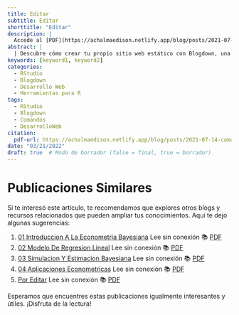 ```yaml
---
title: Editar
subtitle: Editar
shorttitle: "Editar"
description: |
  Accede al [PDF](https://achalmaedison.netlify.app/blog/posts/2021-07-14-comandos-blogdown/index.pdf) completo aquí.
abstract: |
  | Descubre cómo crear tu propio sitio web estático con Blogdown, una herramienta poderosa que combina R Markdown y Hugo. Aprende a usar comandos sencillos para personalizar, construir y alojar tu sitio web de manera fácil y rápida. ¡Comienza tu proyecto web hoy mismo!
keywords: [keyword1, keyword2]
categories:
  - RStudio
  - Blogdown
  - Desarrollo Web
  - Herramientas para R
tags:
  - RStudio
  - Blogdown
  - Comandos
  - DesarrolloWeb
citation:
  pdf-url: https://achalmaedison.netlify.app/blog/posts/2021-07-14-comandos-blogdown/index.pdf
date: "03/21/2022"
draft: true  # Modo de borrador (false = final, true = borrador)
---
```





# Publicaciones Similares

Si te interesó este artículo, te recomendamos que explores otros blogs y recursos relacionados que pueden ampliar tus conocimientos. Aquí te dejo algunas sugerencias:


1. [01 Introduccion A La Econometria Bayesiana](https://achalmaedison.netlify.app/econometria/05-econometria-bayesiana/2022-03-07-01-introduccion-a-la-econometria-bayesiana) Lee sin conexión 📚 [PDF](https://achalmaedison.netlify.app/econometria/05-econometria-bayesiana/2022-03-07-01-introduccion-a-la-econometria-bayesiana/index.pdf)
2. [02 Modelo De Regresion Lineal](https://achalmaedison.netlify.app/econometria/05-econometria-bayesiana/2022-03-14-02-modelo-de-regresion-lineal) Lee sin conexión 📚 [PDF](https://achalmaedison.netlify.app/econometria/05-econometria-bayesiana/2022-03-14-02-modelo-de-regresion-lineal/index.pdf)
3. [03 Simulacion Y Estimacion Bayesiana](https://achalmaedison.netlify.app/econometria/05-econometria-bayesiana/2022-03-21-03-simulacion-y-estimacion-bayesiana) Lee sin conexión 📚 [PDF](https://achalmaedison.netlify.app/econometria/05-econometria-bayesiana/2022-03-21-03-simulacion-y-estimacion-bayesiana/index.pdf)
4. [04 Aplicaciones Econometricas](https://achalmaedison.netlify.app/econometria/05-econometria-bayesiana/2022-03-28-04-aplicaciones-econometricas) Lee sin conexión 📚 [PDF](https://achalmaedison.netlify.app/econometria/05-econometria-bayesiana/2022-03-28-04-aplicaciones-econometricas/index.pdf)
5. [Por Editar](https://achalmaedison.netlify.app/econometria/05-econometria-bayesiana/2024-03-31-por-editar) Lee sin conexión 📚 [PDF](https://achalmaedison.netlify.app/econometria/05-econometria-bayesiana/2024-03-31-por-editar/index.pdf)


Esperamos que encuentres estas publicaciones igualmente interesantes y útiles. ¡Disfruta de la lectura!

